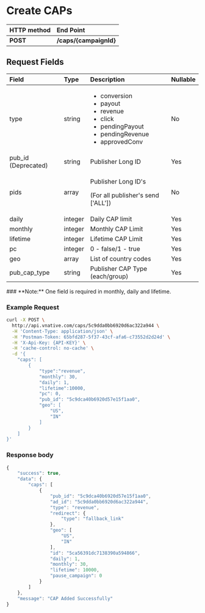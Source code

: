 # Create CAPs

| **HTTP method** | **End Point** |
| :--- | :--- |
| **POST** | **/caps/{campaignId}** |

## Request Fields

<table>
  <thead>
    <tr>
      <th style="text-align:left">Field</th>
      <th style="text-align:left">Type</th>
      <th style="text-align:left">Description</th>
      <th style="text-align:left">Nullable</th>
    </tr>
  </thead>
  <tbody>
    <tr>
      <td style="text-align:left">type</td>
      <td style="text-align:left">string</td>
      <td style="text-align:left">
        <ul>
          <li>conversion</li>
          <li>payout</li>
          <li>revenue</li>
          <li>click</li>
          <li>pendingPayout</li>
          <li>pendingRevenue</li>
          <li>approvedConv</li>
        </ul>
      </td>
      <td style="text-align:left">No</td>
    </tr>
    <tr>
      <td style="text-align:left">pub_id (Deprecated)</td>
      <td style="text-align:left">string</td>
      <td style="text-align:left">Publisher Long ID</td>
      <td style="text-align:left">Yes</td>
    </tr>
    <tr>
      <td style="text-align:left">pids</td>
      <td style="text-align:left">array</td>
      <td style="text-align:left">
        <p>Publisher Long ID&apos;s</p>
        <p>(For all publisher&apos;s send [&apos;ALL&apos;])</p>
      </td>
      <td style="text-align:left">No</td>
    </tr>
    <tr>
      <td style="text-align:left">daily</td>
      <td style="text-align:left">integer</td>
      <td style="text-align:left">Daily CAP limit</td>
      <td style="text-align:left">Yes</td>
    </tr>
    <tr>
      <td style="text-align:left">monthly</td>
      <td style="text-align:left">integer</td>
      <td style="text-align:left">Monthly CAP Limit</td>
      <td style="text-align:left">Yes</td>
    </tr>
    <tr>
      <td style="text-align:left">lifetime</td>
      <td style="text-align:left">integer</td>
      <td style="text-align:left">Lifetime CAP Limit</td>
      <td style="text-align:left">Yes</td>
    </tr>
    <tr>
      <td style="text-align:left">pc</td>
      <td style="text-align:left">integer</td>
      <td style="text-align:left">0 - false/1 - true</td>
      <td style="text-align:left">Yes</td>
    </tr>
    <tr>
      <td style="text-align:left">geo</td>
      <td style="text-align:left">array</td>
      <td style="text-align:left">List of country codes</td>
      <td style="text-align:left">Yes</td>
    </tr>
    <tr>
      <td style="text-align:left">pub_cap_type</td>
      <td style="text-align:left">string</td>
      <td style="text-align:left">Publisher CAP Type (each/group)</td>
      <td style="text-align:left">Yes</td>
    </tr>
  </tbody>
</table>### **Note:** One field is required in monthly, daily and lifetime.

### Example Request

```bash
curl -X POST \
  http://api.vnative.com/caps/5c9dda0bb6920d6ac322a944 \
  -H 'Content-Type: application/json' \
  -H 'Postman-Token: 65bfd287-5f37-43cf-afa6-c73552d2d24d' \
  -H 'X-Api-Key: {API-KEY}' \
  -H 'cache-control: no-cache' \
  -d '{
	"caps": [
		{
			"type":"revenue",
			"monthly": 30,
			"daily": 1,
			"lifetime":10000,
			"pc": 0,
			"pub_id": "5c9dca40b6920d57e15f1aa0",
			"geo": [
				"US", 
				"IN"	
			]
		}
	]
}'
```

### **Response body**

```javascript
{
    "success": true,
    "data": {
        "caps": [
            {
                "pub_id": "5c9dca40b6920d57e15f1aa0",
                "ad_id": "5c9dda0bb6920d6ac322a944",
                "type": "revenue",
                "redirect": {
                    "type": "fallback_link"
                },
                "geo": [
                    "US",
                    "IN"
                ],
                "id": "5ca56391dc7138390a594866",
                "daily": 1,
                "monthly": 30,
                "lifetime": 10000,
                "pause_campaign": 0
            }
        ]
    },
    "message": "CAP Added Successfully"
}
```

